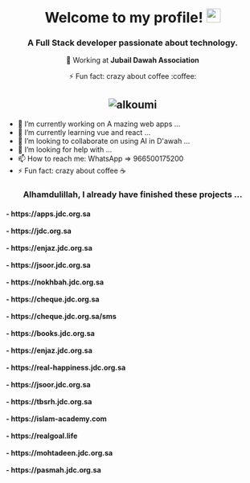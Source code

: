 <h1 align="center">
  Welcome to my profile!
  <img src="https://media.giphy.com/media/hvRJCLFzcasrR4ia7z/giphy.gif" width="28">
</h1>

<h3 align="center">A Full Stack developer passionate about technology.</h3>

<p align="center"> 💼 Working at <strong>Jubail Dawah Association</strong> </p> 
<p align="center"> ⚡ Fun fact: crazy about coffee :coffee: </p>
<h2 align="center"><img src="https://komarev.com/ghpvc/?username=alkoumi&label=Profile%20views&color=0e75b6&style=flat" alt="alkoumi"/></h2>


<!--
**alkoumi/alkoumi** is a ✨ _special_ ✨ repository because its `README.md` (this file) appears on your GitHub profile.

Here are some ideas to get you started:
-->
- 🔭 I’m currently working on A mazing web apps ...
- 🌱 I’m currently learning vue and react ...
- 👯 I’m looking to collaborate on using AI in D'awah ...
- 🤔 I’m looking for help with ...
- 📫 How to reach me: WhatsApp => 966500175200
- ⚡ Fun fact: crazy about coffee :coffee:


<h3 align="center">Alhamdulillah, I already have finished these projects ...</h3>
<h4>
- https://apps.jdc.org.sa <br><br>
- https://jdc.org.sa <br><br>
- https://enjaz.jdc.org.sa <br><br>
- https://jsoor.jdc.org.sa <br><br>
- https://nokhbah.jdc.org.sa <br><br>
- https://cheque.jdc.org.sa <br><br>
- https://cheque.jdc.org.sa/sms <br><br>
- https://books.jdc.org.sa <br><br>
- https://enjaz.jdc.org.sa <br><br>
- https://real-happiness.jdc.org.sa <br><br>
- https://jsoor.jdc.org.sa <br><br>
- https://tbsrh.jdc.org.sa <br><br>
- https://islam-academy.com <br><br>
- https://realgoal.life <br><br>
- https://mohtadeen.jdc.org.sa <br><br>
- https://pasmah.jdc.org.sa <br><br>
</h4>


